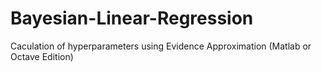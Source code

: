 # Bayesian-Linear-Regression
Caculation of hyperparameters using Evidence Approximation  (Matlab or Octave Edition)
